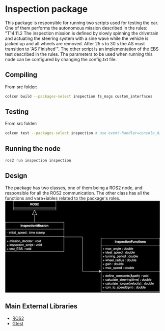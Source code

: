 # Inspection package

This package is responsible for running two scripts used for testing the car. One of them performs the autonomous mission described in the rules: "T14.11.2 The inspection mission is defined by slowly spinning the drivetrain and actuating the steering system with a sine wave while the vehicle is jacked up and all wheels are removed. After 25 s to 30 s the AS must transition to 'AS Finished'". The other script is an implementation of the EBS test described in the rules. The parameters to be used when running this node can be configured by changing the config.txt file.

## Compiling
From src folder:
```sh
colcon build --packages-select inspection fs_msgs custom_interfaces
```

## Testing
From src folder:
```sh
colcon test --packages-select inspection # use event-handler=console_direct+ for imediate output
```

## Running the node
```sh
ros2 run inspection inspection
```
## Design
The package has two classes, one of them being a ROS2 node, and responsible for all the ROS2 communication. The other class has all the functions and vara+iables related to the package's roles.
![Inspection Diagram Part 3](../../docs/assets/Inspection/inspection.drawio.svg)
## Main External Libraries

- [ROS2](https://docs.ros.org/en/foxy/index.html)
- [Gtest](http://google.github.io/googletest/)